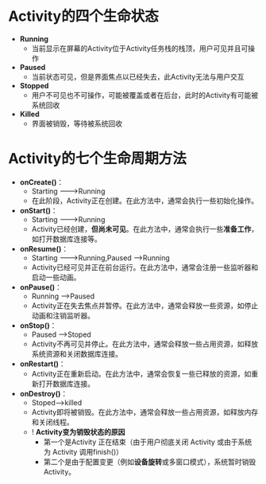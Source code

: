 # Activity的四个生命状态
- **Running**	
	- 当前显示在屏幕的Activity位于Activity任务栈的栈顶，用户可见并且可操作
- **Paused**
	- 当前状态可见，但是界面焦点以已经失去，此Activity无法与用户交互
- **Stopped**
	- 用户不可见也不可操作，可能被覆盖或者在后台，此时的Activity有可能被系统回收
- **Killed**	
	- 界面被销毁，等待被系统回收
# Activity的七个生命周期方法
- **onCreate()**：
	- Starting ——–>Running
	- 在此阶段，Activity正在创建。在此方法中，通常会执行一些初始化操作。  
- **onStart()**：
	- Starting ——–>Running
	- Activity已经创建，**但尚未可见**。在此方法中，通常会执行一些**准备工作**，如打开数据库连接等。  
- **onResume()**：
	- Starting ——–>Running,Paused ——>Running
	- Activity已经可见并正在前台运行。在此方法中，通常会注册一些监听器和启动一些动画。  
- **onPause()**：
	- Running ——>Paused
	- Activity正在失去焦点并暂停。在此方法中，通常会释放一些资源，如停止动画和注销监听器。  
- **onStop()**：
	- Paused ——>Stoped
	- Activity不再可见并停止。在此方法中，通常会释放一些占用资源，如释放系统资源和关闭数据库连接。  
- **onRestart()**：
	- Activity正在重新启动。在此方法中，通常会恢复一些已释放的资源，如重新打开数据库连接。  
- **onDestroy()**：
	- Stoped——>killed
	- Activity即将被销毁。在此方法中，通常会释放一些占用资源，如释放内存和关闭线程。
	- ! **Activity变为销毁状态的原因**
		- 第一个是Activity 正在结束（由于用户彻底关闭 Activity 或由于系统为 Activity 调用finish()）
		- 第二个是由于配置变更（例如**设备旋转**或多窗口模式），系统暂时销毁 Activity。